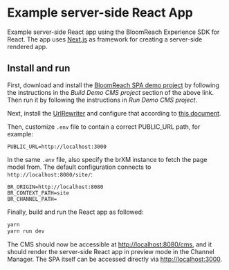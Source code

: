 # Example server-side React App

Example server-side React app using the BloomReach Experience SDK for React. The app uses [Next.js](https://github.com/zeit/next.js)
as framework for creating a server-side rendered app.

## Install and run

First, download and install the [BloomReach SPA demo project](https://github.com/onehippo/hippo-demo-spa-integration)
by following the instructions in the *Build Demo CMS project* section of the above link. Then run it by following the 
instructions in *Run Demo CMS project*.

Next, install the [UrlRewriter](https://documentation.bloomreach.com/library/enterprise/enterprise-features/url-rewriter/installation.html)
and configure that according to [this document](https://documentation.bloomreach.com/library/concepts/spa-plus/url-rewriter-rules.html).

Then, customize `.env` file to contain a correct PUBLIC_URL path, for example:
```
PUBLIC_URL=http://localhost:3000
```

In the same `.env` file, also specify the brXM instance to fetch the page model from. The default configuration 
connects to `http://localhost:8080/site/`:

```
BR_ORIGIN=http://localhost:8080
BR_CONTEXT_PATH=site
BR_CHANNEL_PATH=
```

Finally, build and run the React app as followed:

```bash
yarn
yarn run dev
```

The CMS should now be accessible at <http://localhost:8080/cms>, and it should render the server-side React app in preview
mode in the Channel Manager. The SPA itself can be accessed directly via <http://localhost:3000>.
